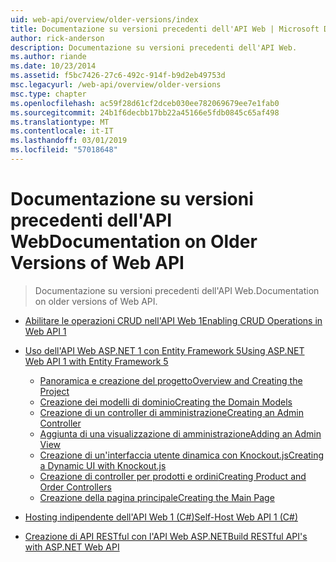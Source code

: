 ```yaml
---
uid: web-api/overview/older-versions/index
title: Documentazione su versioni precedenti dell'API Web | Microsoft Docs
author: rick-anderson
description: Documentazione su versioni precedenti dell'API Web.
ms.author: riande
ms.date: 10/23/2014
ms.assetid: f5bc7426-27c6-492c-914f-b9d2eb49753d
msc.legacyurl: /web-api/overview/older-versions
msc.type: chapter
ms.openlocfilehash: ac59f28d61cf2dceb030ee782069679ee7e1fab0
ms.sourcegitcommit: 24b1f6decbb17bb22a45166e5fdb0845c65af498
ms.translationtype: MT
ms.contentlocale: it-IT
ms.lasthandoff: 03/01/2019
ms.locfileid: "57018648"
---
```

<a name="documentation-on-older-versions-of-web-api"></a><span data-ttu-id="1a7b6-103">Documentazione su versioni precedenti dell'API Web</span><span class="sxs-lookup"><span data-stu-id="1a7b6-103">Documentation on Older Versions of Web API</span></span>
====================
> <span data-ttu-id="1a7b6-104">Documentazione su versioni precedenti dell'API Web.</span><span class="sxs-lookup"><span data-stu-id="1a7b6-104">Documentation on older versions of Web API.</span></span>


- [<span data-ttu-id="1a7b6-105">Abilitare le operazioni CRUD nell'API Web 1</span><span class="sxs-lookup"><span data-stu-id="1a7b6-105">Enabling CRUD Operations in Web API 1</span></span>](creating-a-web-api-that-supports-crud-operations.md)
- [<span data-ttu-id="1a7b6-106">Uso dell'API Web ASP.NET 1 con Entity Framework 5</span><span class="sxs-lookup"><span data-stu-id="1a7b6-106">Using ASP.NET Web API 1 with Entity Framework 5</span></span>](using-web-api-1-with-entity-framework-5/index.md)

    - [<span data-ttu-id="1a7b6-107">Panoramica e creazione del progetto</span><span class="sxs-lookup"><span data-stu-id="1a7b6-107">Overview and Creating the Project</span></span>](using-web-api-1-with-entity-framework-5/using-web-api-with-entity-framework-part-1.md)
    - [<span data-ttu-id="1a7b6-108">Creazione dei modelli di dominio</span><span class="sxs-lookup"><span data-stu-id="1a7b6-108">Creating the Domain Models</span></span>](using-web-api-1-with-entity-framework-5/using-web-api-with-entity-framework-part-2.md)
    - [<span data-ttu-id="1a7b6-109">Creazione di un controller di amministrazione</span><span class="sxs-lookup"><span data-stu-id="1a7b6-109">Creating an Admin Controller</span></span>](using-web-api-1-with-entity-framework-5/using-web-api-with-entity-framework-part-3.md)
    - [<span data-ttu-id="1a7b6-110">Aggiunta di una visualizzazione di amministrazione</span><span class="sxs-lookup"><span data-stu-id="1a7b6-110">Adding an Admin View</span></span>](using-web-api-1-with-entity-framework-5/using-web-api-with-entity-framework-part-4.md)
    - [<span data-ttu-id="1a7b6-111">Creazione di un'interfaccia utente dinamica con Knockout.js</span><span class="sxs-lookup"><span data-stu-id="1a7b6-111">Creating a Dynamic UI with Knockout.js</span></span>](using-web-api-1-with-entity-framework-5/using-web-api-with-entity-framework-part-5.md)
    - [<span data-ttu-id="1a7b6-112">Creazione di controller per prodotti e ordini</span><span class="sxs-lookup"><span data-stu-id="1a7b6-112">Creating Product and Order Controllers</span></span>](using-web-api-1-with-entity-framework-5/using-web-api-with-entity-framework-part-6.md)
    - [<span data-ttu-id="1a7b6-113">Creazione della pagina principale</span><span class="sxs-lookup"><span data-stu-id="1a7b6-113">Creating the Main Page</span></span>](using-web-api-1-with-entity-framework-5/using-web-api-with-entity-framework-part-7.md)
- [<span data-ttu-id="1a7b6-114">Hosting indipendente dell'API Web 1 (C#)</span><span class="sxs-lookup"><span data-stu-id="1a7b6-114">Self-Host Web API 1 (C#)</span></span>](self-host-a-web-api.md)
- [<span data-ttu-id="1a7b6-115">Creazione di API RESTful con l'API Web ASP.NET</span><span class="sxs-lookup"><span data-stu-id="1a7b6-115">Build RESTful API's with ASP.NET Web API</span></span>](build-restful-apis-with-aspnet-web-api.md)
